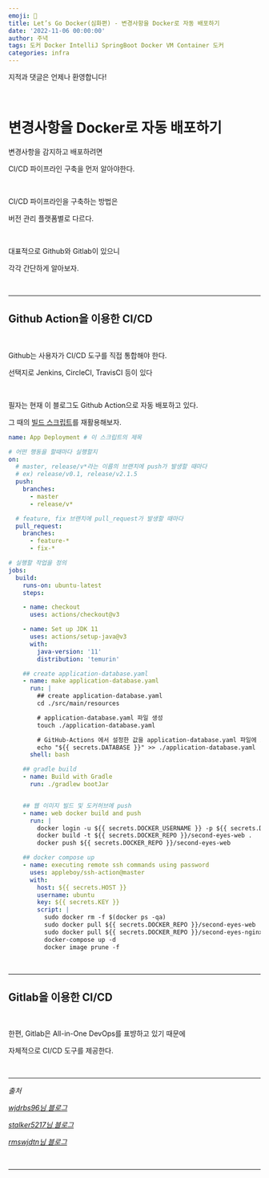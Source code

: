 ```yaml
---
emoji: 🔮
title: Let’s Go Docker(심화편) - 변경사항을 Docker로 자동 배포하기
date: '2022-11-06 00:00:00'
author: 주녁
tags: 도커 Docker IntelliJ SpringBoot Docker VM Container 도커
categories: infra
---
```


지적과 댓글은 언제나 환영합니다!

<br/>

# 변경사항을 Docker로 자동 배포하기

변경사항을 감지하고 배포하려면

CI/CD 파이프라인 구축을 먼저 알아야한다.

<br>

CI/CD 파이프라인을 구축하는 방법은 

버전 관리 플랫폼별로 다르다.

<br>

대표적으로 Github와 Gitlab이 있으니 

각각 간단하게 알아보자.

<br>

---

## Github Action을 이용한 CI/CD

<br>

Github는 사용자가 CI/CD 도구를 직접 통합해야 한다.

선택지로 Jenkins, CircleCI, TravisCI 등이 있다

<br>

필자는 현재 이 블로그도 Github Action으로 자동 배포하고 있다.

그 때의 [빌드 스크립트](https://www.junwork.net/blog-build-deploy-2/)를  재활용해보자.

```yaml
name: App Deployment # 이 스크립트의 제목

# 어떤 행동을 할때마다 실행할지
on:
  # master, release/v*라는 이름의 브랜치에 push가 발생할 때마다
  # ex) release/v0.1, release/v2.1.5
  push:
    branches:
      - master
      - release/v*

  # feature, fix 브랜치에 pull_request가 발생할 때마다
  pull_request:
    branches:
      - feature-*
      - fix-*

# 실행할 작업을 정의
jobs:
  build:
    runs-on: ubuntu-latest
    steps:

    - name: checkout
      uses: actions/checkout@v3

    - name: Set up JDK 11
      uses: actions/setup-java@v3
      with:
        java-version: '11'
        distribution: 'temurin'

    ## create application-database.yaml
    - name: make application-database.yaml
      run: |
        ## create application-database.yaml
        cd ./src/main/resources

        # application-database.yaml 파일 생성
        touch ./application-database.yaml

        # GitHub-Actions 에서 설정한 값을 application-database.yaml 파일에 쓰기
        echo "${{ secrets.DATABASE }}" >> ./application-database.yaml
      shell: bash

    ## gradle build
    - name: Build with Gradle
      run: ./gradlew bootJar


    ## 웹 이미지 빌드 및 도커허브에 push
    - name: web docker build and push
      run: |
        docker login -u ${{ secrets.DOCKER_USERNAME }} -p ${{ secrets.DOCKER_PASSWORD }}
        docker build -t ${{ secrets.DOCKER_REPO }}/second-eyes-web .
        docker push ${{ secrets.DOCKER_REPO }}/second-eyes-web

    ## docker compose up
    - name: executing remote ssh commands using password
      uses: appleboy/ssh-action@master
      with:
        host: ${{ secrets.HOST }}
        username: ubuntu
        key: ${{ secrets.KEY }}
        script: |
          sudo docker rm -f $(docker ps -qa)
          sudo docker pull ${{ secrets.DOCKER_REPO }}/second-eyes-web
          sudo docker pull ${{ secrets.DOCKER_REPO }}/second-eyes-nginx
          docker-compose up -d
          docker image prune -f
```

<br>

---

## Gitlab을 이용한 CI/CD

<br>

한편, Gitlab은 All-in-One DevOps를 표뱡하고 있기 때문에

자체적으로 CI/CD 도구를 제공한다.


<br>

---

_출처_

_[wjdrbs96님 블로그](https://devlog-wjdrbs96.tistory.com/361)_

_[stalker5217님 블로그](https://stalker5217.netlify.app/devops/github-action-aws-ci-cd-1/)_

_[rmswjdtn님 블로그](https://velog.io/@rmswjdtn/Spring-Docker-Github-Action-Spring-Boot-%EC%9E%90%EB%8F%99%EB%B0%B0%ED%8F%AC%ED%99%98%EA%B2%BD-%EB%A7%8C%EB%93%A4%EA%B8%B0)_

<br/>

---

```toc

```
